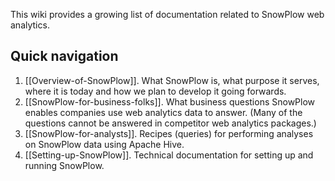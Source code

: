 This wiki provides a growing list of documentation related to SnowPlow web analytics.

## Quick navigation

1. [[Overview-of-SnowPlow]]. What SnowPlow is, what purpose it serves, where it is today and how we plan to develop it going forwards.
2. [[SnowPlow-for-business-folks]]. What business questions SnowPlow enables companies use web analytics data to answer. (Many of the questions cannot be answered in competitor web analytics packages.)
3. [[SnowPlow-for-analysts]]. Recipes (queries) for performing analyses on SnowPlow data using Apache Hive.
4. [[Setting-up-SnowPlow]]. Technical documentation for setting up and running SnowPlow. 

